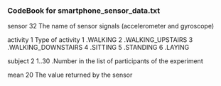 ### CodeBook for smartphone_sensor_data.txt

sensor    32
  The name of sensor signals (accelerometer and gyroscope)
  
activity  1
  Type of activity
  1 .WALKING
	2	.WALKING_UPSTAIRS
	3	.WALKING_DOWNSTAIRS
	4	.SITTING
	5	.STANDING
	6	.LAYING

subject 2
  1..30 .Number in the list of participants of the experiment
  
mean  20
  The value returned by the sensor




